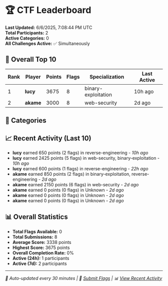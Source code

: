 # 🏆 CTF Leaderboard

**Last Updated:** 6/6/2025, 7:08:44 PM UTC  
**Total Participants:** 2  
**Active Categories:** 0  
**All Challenges Active:** ✅ Simultaneously  

## 🥇 Overall Top 10

| Rank | Player | Points | Flags | Specialization | Last Active |
|------|--------|--------|-------|---------------|-------------|
| 1 | **lucy** | 3675 | 8 | binary-exploitation | 10h ago |
| 2 | **akame** | 3000 | 8 | web-security | 2d ago |

## 🎯 Categories



## 📈 Recent Activity (Last 10)

- **lucy** earned 650 points (2 flags) in reverse-engineering - *10h ago*
- **lucy** earned 2425 points (5 flags) in web-security, binary-exploitation - *10h ago*
- **lucy** earned 600 points (1 flags) in reverse-engineering - *22h ago*
- **akame** earned 850 points (2 flags) in binary-exploitation, reverse-engineering - *2d ago*
- **akame** earned 2150 points (6 flags) in web-security - *2d ago*
- **akame** earned 0 points (0 flags) in Unknown - *2d ago*
- **akame** earned 0 points (0 flags) in Unknown - *2d ago*
- **akame** earned 0 points (0 flags) in Unknown - *2d ago*

## 📊 Overall Statistics

- **Total Flags Available:** 0
- **Total Submissions:** 8
- **Average Score:** 3338 points
- **Highest Score:** 3675 points
- **Overall Completion Rate:** 0%
- **Active (24h):** 1 participants
- **Active (7d):** 2 participants

---
*🤖 Auto-updated every 30 minutes | 🚩 [Submit Flags](https://flags.mycyberplayground.xyz) | 📊 [View Recent Activity](recent-activity.md)*